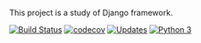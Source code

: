 This project is a study of Django framework.

[![Build Status](https://travis-ci.org/adrianodz/django-project.svg?branch=main)](https://travis-ci.org/adrianodz/django-project)
[![codecov](https://codecov.io/gh/adrianodz/django-project/branch/main/graph/badge.svg?token=K6RGW2VECX)](undefined)
[![Updates](https://pyup.io/repos/github/adrianodz/django-project/shield.svg)](https://pyup.io/repos/github/adrianodz/django-project/)
[![Python 3](https://pyup.io/repos/github/adrianodz/django-project/python-3-shield.svg)](https://pyup.io/repos/github/adrianodz/django-project/)


